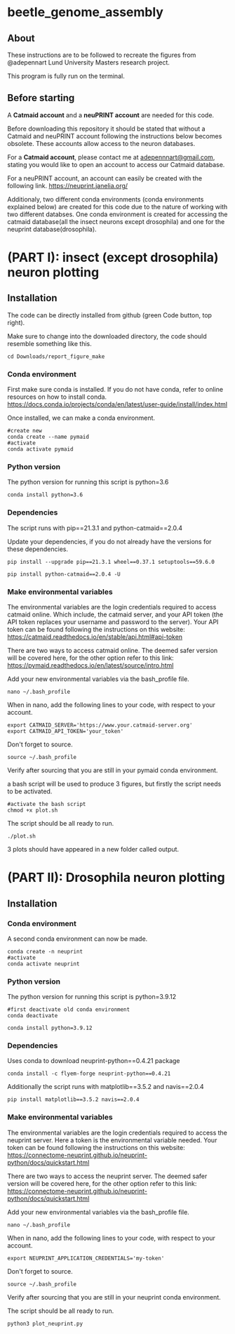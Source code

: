# beetle_genome_assembly
## About
These instructions are to be followed to recreate the figures from @adepennart Lund University Masters research project.

This program is fully run on the terminal.
## Before starting

A **Catmaid account** and a **neuPRINT account** are needed for this code.

Before downloading this repository it should be stated that without a Catmaid and neuPRINT account following the instructions below becomes obsolete. These accounts allow access to the neuron databases.

For a **Catmaid account**, please contact me at adepennnart@gmail.com, stating you would like to open an account to access our Catmaid database.

For a neuPRINT account, an account can easily be created with the following link. https://neuprint.janelia.org/



Additionaly, two different conda environments (conda environments explained below) are created for this code due to the nature of working with two different databses. One conda environment is created for accessing the catmaid database(all the insect neurons except drosophila) and one for the neuprint database(drosophila).

# (PART I): insect (except drosophila) neuron plotting
## Installation
The code can be directly installed from github (green Code button, top right).

Make sure to change into the downloaded directory, the code should resemble something like this.
```bash=
cd Downloads/report_figure_make
```
### Conda environment
First make sure conda is installed. If you do not have conda, refer to online resources on how to install conda.
https://docs.conda.io/projects/conda/en/latest/user-guide/install/index.html

Once installed, we can make a conda environment.

```bash=
#create new
conda create --name pymaid
#activate
conda activate pymaid
```

### Python version
The python version for running this script is python=3.6
```bash=
conda install python=3.6
```

### Dependencies
The script runs with pip\==21.3.1 and python-catmaid==2.0.4

Update your dependencies, if you do not already have the versions for these dependencies.

```bash=
pip install --upgrade pip==21.3.1 wheel==0.37.1 setuptools==59.6.0

pip install python-catmaid==2.0.4 -U
```

### Make environmental variables


The environmental variables are the login credentials required to access catmaid online. Which include, the catmaid server, and your API token (the API token replaces your username and password to the server). Your API token can be found following the instructions on this website:
https://catmaid.readthedocs.io/en/stable/api.html#api-token

There are two ways to access catmaid online. The deemed safer version will be covered here, for the other option refer to this link:
https://pymaid.readthedocs.io/en/latest/source/intro.html

Add your new environmental variables via the bash_profile file.

```bash=
nano ~/.bash_profile
```
When in nano, add the following lines to your code, with  respect to your account. 
```bash=
export CATMAID_SERVER='https://www.your.catmaid-server.org'
export CATMAID_API_TOKEN='your_token'
```
Don't forget to source.
```bash=
source ~/.bash_profile
```
Verify after sourcing that you are still in your pymaid conda environment.

a bash script will be used to produce 3 figures, but firstly the script needs to be activated.
```bash=
#activate the bash script
chmod +x plot.sh
```

The script should be all ready to run.
```bash=
./plot.sh
```
3 plots should have appeared in a new folder called output.

# (PART II): Drosophila neuron plotting 
## Installation
### Conda environment
A second conda environment can now be made. 
```bash=
conda create -n neuprint
#activate
conda activate neuprint
```

### Python version
The python version for running this script is python=3.9.12
```bash=
#first deactivate old conda environment
conda deactivate

conda install python=3.9.12
```

### Dependencies
Uses conda to download neuprint-python==0.4.21 package


```bash=
conda install -c flyem-forge neuprint-python==0.4.21
```

Additionally the script runs with matplotlib\==3.5.2 and navis==2.0.4

```bash=
pip install matplotlib==3.5.2 navis==2.0.4
```

### Make environmental variables

The environmental variables are the login credentials required to access the neuprint server. Here a token is the environmental variable needed. Your token can be found following the instructions on this website:
https://connectome-neuprint.github.io/neuprint-python/docs/quickstart.html

There are two ways to access the neuprint server. The deemed safer version will be covered here, for the other option refer to this link:
https://connectome-neuprint.github.io/neuprint-python/docs/quickstart.html

Add your new environmental variables via the bash_profile file.

```bash=
nano ~/.bash_profile
```
When in nano, add the following lines to your code, with  respect to your account. 
```bash=
export NEUPRINT_APPLICATION_CREDENTIALS='my-token'
```
Don't forget to source.
```bash=
source ~/.bash_profile
```
Verify after sourcing that you are still in your neuprint conda environment.

The script should be all ready to run.
```bash=
python3 plot_neuprint.py
```
